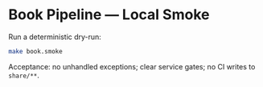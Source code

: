 # Book Pipeline — Local Smoke

Run a deterministic dry-run:

```bash
make book.smoke
```

Acceptance: no unhandled exceptions; clear service gates; no CI writes to `share/**`.
